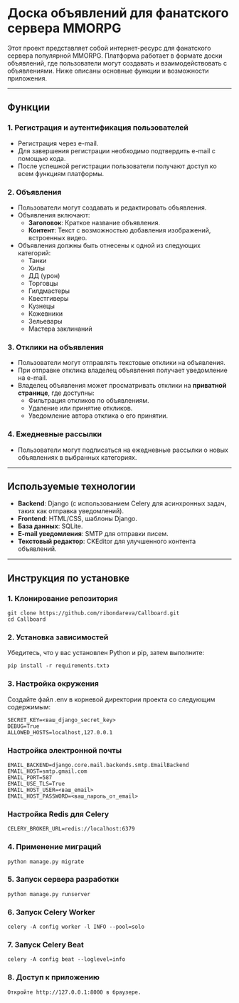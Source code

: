 # Доска объявлений для фанатского сервера MMORPG

Этот проект представляет собой интернет-ресурс для фанатского сервера популярной MMORPG. Платформа работает в формате доски объявлений, 
где пользователи могут создавать и взаимодействовать с объявлениями. Ниже описаны основные функции и возможности приложения.

---

## Функции

### 1. **Регистрация и аутентификация пользователей**
- Регистрация через e-mail.
- Для завершения регистрации необходимо подтвердить e-mail с помощью кода.
- После успешной регистрации пользователи получают доступ ко всем функциям платформы.

### 2. **Объявления**
- Пользователи могут создавать и редактировать объявления.
- Объявления включают:
  - **Заголовок**: Краткое название объявления.
  - **Контент**: Текст с возможностью добавления изображений, встроенных видео.
- Объявления должны быть отнесены к одной из следующих категорий:
  - Танки
  - Хилы
  - ДД (урон)
  - Торговцы
  - Гилдмастеры
  - Квестгиверы
  - Кузнецы
  - Кожевники
  - Зельевары
  - Мастера заклинаний

### 3. **Отклики на объявления**
- Пользователи могут отправлять текстовые отклики на объявления.
- При отправке отклика владелец объявления получает уведомление на e-mail.
- Владелец объявления может просматривать отклики на **приватной странице**, где доступны:
  - Фильтрация откликов по объявлениям.
  - Удаление или принятие откликов.
  - Уведомление автора отклика о его принятии.

### 4. **Ежедневные рассылки**
- Пользователи могут подписаться на ежедневные рассылки о новых объявлениях в выбранных категориях.

---

## Используемые технологии
- **Backend**: Django (с использованием Celery для асинхронных задач, таких как отправка уведомлений).
- **Frontend**: HTML/CSS, шаблоны Django.
- **База данных**: SQLite.
- **E-mail уведомления**: SMTP для отправки писем.
- **Текстовый редактор**: CKEditor для улучшенного контента объявлений.

---

## Инструкция по установке

### 1. Клонирование репозитория
```
git clone https://github.com/ribondareva/Callboard.git
cd Callboard
```

### 2. Установка зависимостей
Убедитесь, что у вас установлен Python и pip, затем выполните:
```
pip install -r requirements.txtэ
```

### 3. Настройка окружения
Создайте файл .env в корневой директории проекта со следующим содержимым:
```
SECRET_KEY=<ваш_django_secret_key>
DEBUG=True
ALLOWED_HOSTS=localhost,127.0.0.1
```

### Настройка электронной почты
```
EMAIL_BACKEND=django.core.mail.backends.smtp.EmailBackend
EMAIL_HOST=smtp.gmail.com
EMAIL_PORT=587
EMAIL_USE_TLS=True
EMAIL_HOST_USER=<ваш_email>
EMAIL_HOST_PASSWORD=<ваш_пароль_от_email>
```

### Настройка Redis для Celery
```
CELERY_BROKER_URL=redis://localhost:6379
```

### 4. Применение миграций
```
python manage.py migrate
```

### 5. Запуск сервера разработки
```
python manage.py runserver
```

### 6. Запуск Celery Worker
```
celery -A config worker -l INFO --pool=solo
```

### 7. Запуск Celery Beat
```
celery -A config beat --loglevel=info
```

### 8. Доступ к приложению
```
Откройте http://127.0.0.1:8000 в браузере.
```
